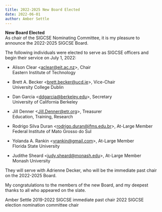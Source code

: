 ```yaml
---
title: 2022-2025 New Board Elected
date: 2022-06-01
author: Amber Settle
---
```


**New Board Elected**\
As chair of the SIGCSE Nominating Committee, it is my pleasure to
announce the 2022-2025 SIGCSE Board.

The following individuals were elected to serve as SIGCSE officers and 
begin their service on July 1, 2022:

* Alison Clear &lt;<aclear@eit.ac.nz>&gt;, Chair\
Eastern Institute of Technology

* Brett A. Becker &lt;<brett.becker@ucd.ie>&gt;, Vice-Chair\
University College Dublin

* Dan Garcia &lt;<ddgarcia@berkeley.edu>&gt;, Secretary\
University of California Berkeley

* Jill Denner &lt;<Jill.Denner@etr.org>&gt;, Treasurer\
Education, Training, Research

* Rodrigo Silva Duran &lt;<rodrigo.duran@ifms.edu.br>&gt;, At-Large Member\
Federal Institute of Mato Grosso do Sul

* Yolanda A. Rankin &lt;<yrankin@gmail.com>&gt;, At-Large Member\
Florida State University

* Judithe Sheard &lt;<judy.sheard@monash.edu>&gt;, At-Large Member\
Monash University

They will serve with Adrienne Decker, who will be the immediate past chair on the 2022-2025 Board.

My congratulations to the members of the new Board, and my deepest thanks to all who appeared on the slate.


Amber Settle
2019-2022 SIGCSE immediate past chair
2022 SIGCSE election nomination committee chair

